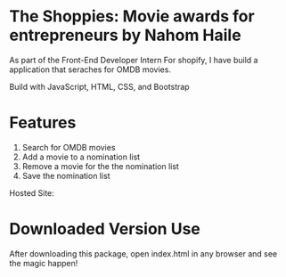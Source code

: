 # The Shoppies: Movie awards for entrepreneurs by Nahom Haile

As part of the Front-End Developer Intern For shopify, I have build a application that seraches for OMDB movies.

Build with JavaScript, HTML, CSS, and Bootstrap

# Features

1. Search for OMDB movies
2. Add a movie to a nomination list
3. Remove a movie for the the nomination list
4. Save the nomination list

Hosted Site:

# Downloaded Version Use

After downloading this package, open index.html in any browser and see the magic happen!
